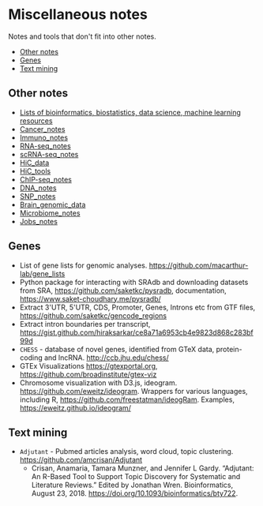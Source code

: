 # Miscellaneous notes

Notes and tools that don't fit into other notes.

* [Other notes](#other-notes)
* [Genes](#genes)
* [Text mining](#text-mining)


## Other notes

- [Lists of bioinformatics, biostatistics, data science, machine learning resources](https://github.com/mdozmorov/blogs)
- [Cancer_notes](https://github.com/mdozmorov/Cancer_notes)
- [Immuno_notes](https://github.com/mdozmorov/Immuno_notes)
- [RNA-seq_notes](https://github.com/mdozmorov/RNA-seq_notes)
- [scRNA-seq_notes](https://github.com/mdozmorov/scRNA-seq_notes)
- [HiC_data](https://github.com/mdozmorov/HiC_data)
- [HiC_tools](https://github.com/mdozmorov/HiC_tools)
- [ChIP-seq_notes](https://github.com/mdozmorov/ChIP-seq_notes)
- [DNA_notes](https://github.com/mdozmorov/DNA_notes)
- [SNP_notes](https://github.com/mdozmorov/SNP_notes)
- [Brain_genomic_data](https://github.com/mdozmorov/Brain_genomic_data)
- [Microbiome_notes](https://github.com/mdozmorov/Microbiome_notes)
- [Jobs_notes](https://github.com/mdozmorov/Jobs_notes)

## Genes

- List of gene lists for genomic analyses. https://github.com/macarthur-lab/gene_lists
- Python package for interacting with SRAdb and downloading datasets from SRA, https://github.com/saketkc/pysradb, documentation, https://www.saket-choudhary.me/pysradb/
- Extract 3'UTR, 5'UTR, CDS, Promoter, Genes, Introns etc from GTF files, https://github.com/saketkc/gencode_regions
- Extract intron boundaries per transcript, https://gist.github.com/hiraksarkar/ce8a71a6953cb4e9823d868c283bf99d
- `CHESS` - database of novel genes, identified from GTeX data, protein-coding and lncRNA. http://ccb.jhu.edu/chess/
- GTEx Visualizations https://gtexportal.org, https://github.com/broadinstitute/gtex-viz
- Chromosome visualization with D3.js, ideogram. https://github.com/eweitz/ideogram. Wrappers for various languages, including R, https://github.com/freestatman/ideogRam. Examples, https://eweitz.github.io/ideogram/

## Text mining

- `Adjutant` - Pubmed articles analysis, word cloud, topic clustering. https://github.com/amcrisan/Adjutant
    - Crisan, Anamaria, Tamara Munzner, and Jennifer L Gardy. “Adjutant: An R-Based Tool to Support Topic Discovery for Systematic and Literature Reviews.” Edited by Jonathan Wren. Bioinformatics, August 23, 2018. https://doi.org/10.1093/bioinformatics/bty722.


